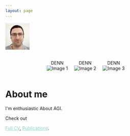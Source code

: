 ```yaml
---
layout: page
---
```


<!--<span style="display:block; margin-top:-30px;">
![My face](my_profile2c.jpg)
</span>-->

<img align="left" src="my_profile2c.jpg" width="15%" height="10%">

<br/><br/><br/><br/><br/><br/>


<!--<p align="center">
  <img src="DENN.gif" alt="Image 1" style="display: inline-block; width: 45%; margin: 0 20px;"><em>DENN</em>
  <img src="DENN.gif" alt="Image 2" style="display: inline-block; width: 45%; margin: 0 20px;"><em>DENN</em><br/><br/>
  <img src="DENN.gif" alt="Image 3" style="display: inline-block; width: 60%; margin: 0 20px;"><em>DENN</em>
</p>

<br/><br/><br/><br/><br/><br/>-->

<div style="display: flex; justify-content: center;">
  <figure style="margin: 0 10px; text-align: center;">
    <figcaption>DENN</figcaption>
    <img src="DENN.gif" alt="Image 1" style="width: 100%;">
  </figure>
  <figure style="margin: 0 10px; text-align: center;">
    <figcaption>DENN</figcaption>
    <img src="DENN.gif" alt="Image 2" style="width: 100%;">
    <br/><br/>
  </figure>
  <figure style="margin: 0 10px; text-align: center;">
    <figcaption>DENN</figcaption>
    <img src="DENN.gif" alt="Image 3" style="width: 100%;">
  </figure>
</div>

# About me

I'm enthusiastic About AGI. 

Check out
<!--<a style="color:#8dd3c7" href="https://shimon-k.github.io/AGI-Course/">AGI Course</a>,-->
<a style="color:#8dd3c7" href="/cv.html">Full CV</a>,
<a style="color:#8dd3c7" href="/publications.html">Publications</a>.


